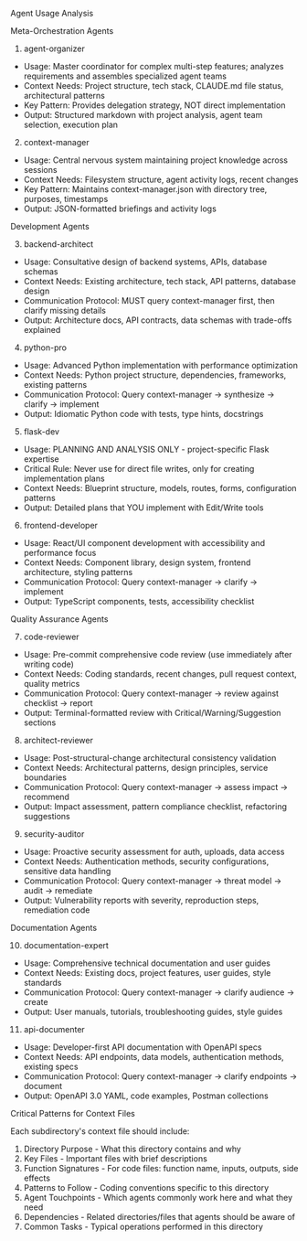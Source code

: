   Agent Usage Analysis

  Meta-Orchestration Agents

  1. agent-organizer
  - Usage: Master coordinator for complex multi-step features; analyzes requirements and assembles
  specialized agent teams
  - Context Needs: Project structure, tech stack, CLAUDE.md file status, architectural patterns
  - Key Pattern: Provides delegation strategy, NOT direct implementation
  - Output: Structured markdown with project analysis, agent team selection, execution plan

  2. context-manager
  - Usage: Central nervous system maintaining project knowledge across sessions
  - Context Needs: Filesystem structure, agent activity logs, recent changes
  - Key Pattern: Maintains context-manager.json with directory tree, purposes, timestamps
  - Output: JSON-formatted briefings and activity logs

  Development Agents

  3. backend-architect
  - Usage: Consultative design of backend systems, APIs, database schemas
  - Context Needs: Existing architecture, tech stack, API patterns, database design
  - Communication Protocol: MUST query context-manager first, then clarify missing details
  - Output: Architecture docs, API contracts, data schemas with trade-offs explained

  4. python-pro
  - Usage: Advanced Python implementation with performance optimization
  - Context Needs: Python project structure, dependencies, frameworks, existing patterns
  - Communication Protocol: Query context-manager → synthesize → clarify → implement
  - Output: Idiomatic Python code with tests, type hints, docstrings

  5. flask-dev
  - Usage: PLANNING AND ANALYSIS ONLY - project-specific Flask expertise
  - Critical Rule: Never use for direct file writes, only for creating implementation plans
  - Context Needs: Blueprint structure, models, routes, forms, configuration patterns
  - Output: Detailed plans that YOU implement with Edit/Write tools

  6. frontend-developer
  - Usage: React/UI component development with accessibility and performance focus
  - Context Needs: Component library, design system, frontend architecture, styling patterns
  - Communication Protocol: Query context-manager → clarify → implement
  - Output: TypeScript components, tests, accessibility checklist

  Quality Assurance Agents

  7. code-reviewer
  - Usage: Pre-commit comprehensive code review (use immediately after writing code)
  - Context Needs: Coding standards, recent changes, pull request context, quality metrics
  - Communication Protocol: Query context-manager → review against checklist → report
  - Output: Terminal-formatted review with Critical/Warning/Suggestion sections

  8. architect-reviewer
  - Usage: Post-structural-change architectural consistency validation
  - Context Needs: Architectural patterns, design principles, service boundaries
  - Communication Protocol: Query context-manager → assess impact → recommend
  - Output: Impact assessment, pattern compliance checklist, refactoring suggestions

  9. security-auditor
  - Usage: Proactive security assessment for auth, uploads, data access
  - Context Needs: Authentication methods, security configurations, sensitive data handling
  - Communication Protocol: Query context-manager → threat model → audit → remediate
  - Output: Vulnerability reports with severity, reproduction steps, remediation code

  Documentation Agents

  10. documentation-expert
  - Usage: Comprehensive technical documentation and user guides
  - Context Needs: Existing docs, project features, user guides, style standards
  - Communication Protocol: Query context-manager → clarify audience → create
  - Output: User manuals, tutorials, troubleshooting guides, style guides

  11. api-documenter
  - Usage: Developer-first API documentation with OpenAPI specs
  - Context Needs: API endpoints, data models, authentication methods, existing specs
  - Communication Protocol: Query context-manager → clarify endpoints → document
  - Output: OpenAPI 3.0 YAML, code examples, Postman collections

  Critical Patterns for Context Files

  Each subdirectory's context file should include:

  1. Directory Purpose - What this directory contains and why
  2. Key Files - Important files with brief descriptions
  3. Function Signatures - For code files: function name, inputs, outputs, side effects
  4. Patterns to Follow - Coding conventions specific to this directory
  5. Agent Touchpoints - Which agents commonly work here and what they need
  6. Dependencies - Related directories/files that agents should be aware of
  7. Common Tasks - Typical operations performed in this directory
